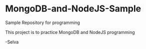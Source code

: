 # MongoDB-and-NodeJS-Sample
Sample Repository for programming

This project is to practice MongoDB and NodeJS programming

-Selva
